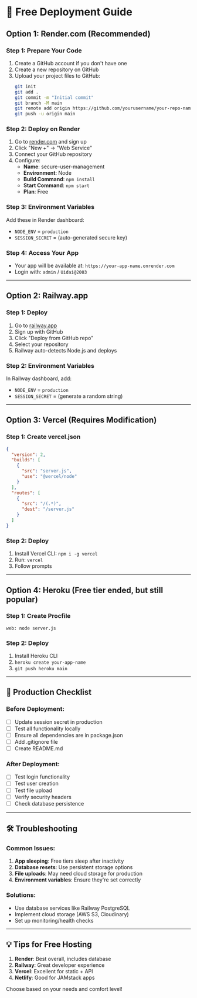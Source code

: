 # 🚀 Free Deployment Guide

## Option 1: Render.com (Recommended)

### Step 1: Prepare Your Code
1. Create a GitHub account if you don't have one
2. Create a new repository on GitHub
3. Upload your project files to GitHub:
   ```bash
   git init
   git add .
   git commit -m "Initial commit"
   git branch -M main
   git remote add origin https://github.com/yourusername/your-repo-name.git
   git push -u origin main
   ```

### Step 2: Deploy on Render
1. Go to [render.com](https://render.com) and sign up
2. Click "New +" → "Web Service"
3. Connect your GitHub repository
4. Configure:
   - **Name**: secure-user-management
   - **Environment**: Node
   - **Build Command**: `npm install`
   - **Start Command**: `npm start`
   - **Plan**: Free

### Step 3: Environment Variables
Add these in Render dashboard:
- `NODE_ENV` = `production`
- `SESSION_SECRET` = (auto-generated secure key)

### Step 4: Access Your App
- Your app will be available at: `https://your-app-name.onrender.com`
- Login with: `admin` / `Uidai@2003`

---

## Option 2: Railway.app

### Step 1: Deploy
1. Go to [railway.app](https://railway.app)
2. Sign up with GitHub
3. Click "Deploy from GitHub repo"
4. Select your repository
5. Railway auto-detects Node.js and deploys

### Step 2: Environment Variables
In Railway dashboard, add:
- `NODE_ENV` = `production`
- `SESSION_SECRET` = (generate a random string)

---

## Option 3: Vercel (Requires Modification)

### Step 1: Create vercel.json
```json
{
  "version": 2,
  "builds": [
    {
      "src": "server.js",
      "use": "@vercel/node"
    }
  ],
  "routes": [
    {
      "src": "/(.*)",
      "dest": "/server.js"
    }
  ]
}
```

### Step 2: Deploy
1. Install Vercel CLI: `npm i -g vercel`
2. Run: `vercel`
3. Follow prompts

---

## Option 4: Heroku (Free tier ended, but still popular)

### Step 1: Create Procfile
```
web: node server.js
```

### Step 2: Deploy
1. Install Heroku CLI
2. `heroku create your-app-name`
3. `git push heroku main`

---

## 🔧 Production Checklist

### Before Deployment:
- [ ] Update session secret in production
- [ ] Test all functionality locally
- [ ] Ensure all dependencies are in package.json
- [ ] Add .gitignore file
- [ ] Create README.md

### After Deployment:
- [ ] Test login functionality
- [ ] Test user creation
- [ ] Test file upload
- [ ] Verify security headers
- [ ] Check database persistence

---

## 🛠️ Troubleshooting

### Common Issues:
1. **App sleeping**: Free tiers sleep after inactivity
2. **Database resets**: Use persistent storage options
3. **File uploads**: May need cloud storage for production
4. **Environment variables**: Ensure they're set correctly

### Solutions:
- Use database services like Railway PostgreSQL
- Implement cloud storage (AWS S3, Cloudinary)
- Set up monitoring/health checks

---

## 💡 Tips for Free Hosting

1. **Render**: Best overall, includes database
2. **Railway**: Great developer experience
3. **Vercel**: Excellent for static + API
4. **Netlify**: Good for JAMstack apps

Choose based on your needs and comfort level!
